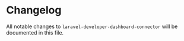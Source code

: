 # Changelog

All notable changes to `laravel-developer-dashboard-connector` will be documented in this file.
